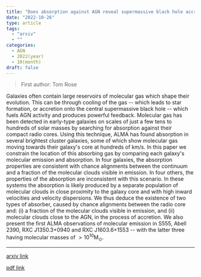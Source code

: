 ```yaml
---
title: "Does absorption against AGN reveal supermassive black hole accretion?"
date: "2022-10-26"
type: article
tags:
  - "arxiv"
  - ""
categories:
  - AGN
  - 2022(year)
  - 10(month)
draft: false
---
```


> First author: Tom Rose

 Galaxies often contain large reservoirs of molecular gas which shape their
evolution. This can be through cooling of the gas -- which leads to star
formation, or accretion onto the central supermassive black hole -- which fuels
AGN activity and produces powerful feedback. Molecular gas has been detected in
early-type galaxies on scales of just a few tens to hundreds of solar masses by
searching for absorption against their compact radio cores. Using this
technique, ALMA has found absorption in several brightest cluster galaxies,
some of which show molecular gas moving towards their galaxy's core at hundreds
of km/s. In this paper we constrain the location of this absorbing gas by
comparing each galaxy's molecular emission and absorption. In four galaxies,
the absorption properties are consistent with chance alignments between the
continuum and a fraction of the molecular clouds visible in emission. In four
others, the properties of the absorption are inconsistent with this scenario.
In these systems the absorption is likely produced by a separate population of
molecular clouds in close proximity to the galaxy core and with high inward
velocities and velocity dispersions. We thus deduce the existence of two types
of absorber, caused by chance alignments between the radio core and: (i) a
fraction of the molecular clouds visible in emission, and (ii) molecular clouds
close to the AGN, in the process of accretion. We also present the first ALMA
observations of molecular emission in S555, Abell 2390, RXC J1350.3+0940 and
RXC J1603.6+1553 -- with the latter three having molecular masses of
$>10^{10}$M$_{\odot}$.

---
[arxiv link](http://arxiv.org/abs/2210.14922v1)

[pdf link](http://arxiv.org/pdf/2210.14922v1)